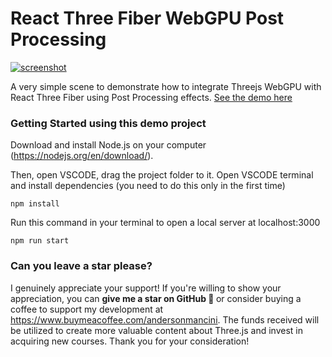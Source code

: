 # React Three Fiber WebGPU Post Processing

[![screenshot](https://webgpu-starter-r3f.vercel.app//social.jpg)](https://webgpu-starter-r3f.vercel.app//)

A very simple scene to demonstrate how to integrate Threejs WebGPU with React Three Fiber using Post Processing effects.
[See the demo here](https://webgpu-starter-r3f.vercel.app//)

### Getting Started using this demo project

Download and install Node.js on your computer (https://nodejs.org/en/download/).

Then, open VSCODE, drag the project folder to it. Open VSCODE terminal and install dependencies (you need to do this only in the first time)

```shell
npm install
```

Run this command in your terminal to open a local server at localhost:3000

```shell
npm run start
```

### Can you leave a star please?

I genuinely appreciate your support! If you're willing to show your appreciation, you can <strong>give me a star on GitHub 🎉 </strong>or consider buying a coffee to support my development at https://www.buymeacoffee.com/andersonmancini. The funds received will be utilized to create more valuable content about Three.js and invest in acquiring new courses. Thank you for your consideration!

